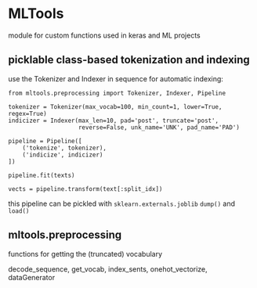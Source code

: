 # MLTools

module for custom functions used in keras and ML projects

## picklable class-based tokenization and indexing

use the Tokenizer and Indexer in sequence for automatic indexing:

```
from mltools.preprocessing import Tokenizer, Indexer, Pipeline

tokenizer = Tokenizer(max_vocab=100, min_count=1, lower=True, regex=True)
indicizer = Indexer(max_len=10, pad='post', truncate='post',
                    reverse=False, unk_name='UNK', pad_name='PAD')

pipeline = Pipeline([
    ('tokenize', tokenizer),
    ('indicize', indicizer)
])

pipeline.fit(texts)

vects = pipeline.transform(text[:split_idx])
```

this pipeline can be pickled with `sklearn.externals.joblib` `dump()` and `load()`

## mltools.preprocessing

functions for getting the (truncated) vocabulary

decode_sequence, get_vocab, index_sents, onehot_vectorize, dataGenerator
